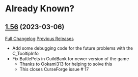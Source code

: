 # Already Known?

## [1.56](https://github.com/ahakola/AlreadyKnown/tree/1.56) (2023-03-06)
[Full Changelog](https://github.com/ahakola/AlreadyKnown/compare/1.55...1.56) [Previous Releases](https://github.com/ahakola/AlreadyKnown/releases)

- Add some debugging code for the future problems with the C\_TooltipInfo  
- Fix BattlePets in GuildBank for newer version of the game  
    - Thanks to Ookami313 for helping to solve this  
    - This closes CurseForge issue # 17  
